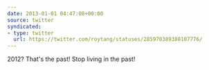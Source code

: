 ```yaml
---
date: 2013-01-01 04:47:08+00:00
source: twitter
syndicated:
- type: twitter
  url: https://twitter.com/roytang/statuses/285970389388107776/
---
```


2012? That's the past! Stop living in the past!